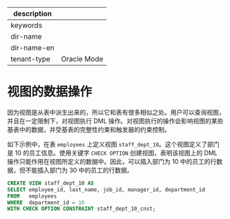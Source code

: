 |description||
|---|---|
|keywords||
|dir-name||
|dir-name-en||
|tenant-type|Oracle Mode|

# 视图的数据操作 

因为视图是从表中派生出来的，所以它和表有很多相似之处。用户可以查询视图，并且在一定限制下，对视图执行 DML 操作。对视图执行的操作会影响视图的某些基表中的数据，并受基表的完整性约束和触发器的约束控制。

如下示例中，在表 `employees` 上定义视图 `staff_dept_10`。这个视图定义了部门是 10 的员工信息。使用关键字 `CHECK OPTION` 创建视图，表明该视图上的 DML 操作只能作用在视图所定义的数据中。因此，可以插入部门为 10 中的员工的行数据，但不能插入部门为 30 中的员工的行数据。

```sql
CREATE VIEW staff_dept_10 AS
SELECT employee_id, last_name, job_id, manager_id, department_id
FROM   employees
WHERE  department_id = 10
WITH CHECK OPTION CONSTRAINT staff_dept_10_cnst;
```


